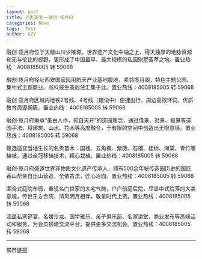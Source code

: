 ```yaml
---
layout: post
title: 光影美宅——融创·揽月府
categories: News
tags:  Test
author: GZY
---
```


融创·揽月府位于天赋山川少陵塬，世界遗产文化中轴之上，得天独厚的地脉资源和无与伦比的视野，更形成了中国最早、最大规模的私园别墅荟萃之地。置业热线：4008185005 转 59068

融创·揽月府择址西安国家民用航天产业基地腹地，紧邻揽月阁，特色主题公园、集中式主题商业、高科技生态居住汇集于此。置业热线：4008185005 转 59068

融创·揽月府区域内地铁2号线、4号线（建设中）便捷出行，周边高校环伺，优质教育资源拥簇。置业热线：4008185005 转 59068

融创·揽月府秉承“虽由人作，宛自天开”的造园理念，通过借景、对景、框景等造园手法，将建筑、山水、花木等高度融合，于有限的空间中创造出无限意境。置业热线：4008185005 转 59068

甄选适宜当地生长的名贵苗木：国槐、五角枫、紫薇、石榴、桂树、海棠、青竹等植被，通过全冠移植技术，精心栽植。置业热线：4008185005 转 59068

融创·揽月府盛邀世界非物质文化遗产传承人，拥有500余年秘传造园历史的国匠香山帮亲自出山营造，全依古法，匠心冶园。置业热线：4008185005 转 59068

围合式庭院布局，重现名门世家的大宅气韵，户户前庭后院，尽显中式院落的大美意境，传世东方合院，清风明月相伴，敬呈时代上贤。置业热线：4008185005 转 59068

涵盖私家筵宴、名媛沙龙、国学雅乐、亲子俱乐部、名家讲堂、商业发布等高端活动和服务，为会员搭建交流平台，提供更多交流机会。置业热线：4008185005 转 59068

*****

摘自[链接](http://xa.house.ifeng.com/column/news/lyf)